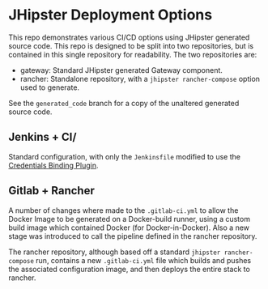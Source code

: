 # JHipster Deployment Options

This repo demonstrates various CI/CD options using JHipster generated source code. This repo is designed to be split into two repositories, but is contained in this single repository for readability. The two repositories are:
- gateway: Standard JHipster generated Gateway component.
- rancher: Standalone repository, with a `jhipster rancher-compose` option used to generate.

See the `generated_code` branch for a copy of the unaltered generated source code.

## Jenkins + CI/
Standard configuration, with only the `Jenkinsfile` modified to use the [Credentials Binding Plugin](https://wiki.jenkins-ci.org/display/JENKINS/Credentials+Binding+Plugin).

## Gitlab + Rancher
A number of changes where made to the `.gitlab-ci.yml` to allow the Docker Image to be generated on a Docker-build runner, using a custom build image which contained Docker (for Docker-in-Docker). Also a new stage was introduced to call the pipeline defined in the rancher repository.

The rancher repository, although based off a standard `jhipster rancher-compose` run, contains a new `.gitlab-ci.yml` file which builds and pushes the associated configuration image, and then deploys the entire stack to rancher.
